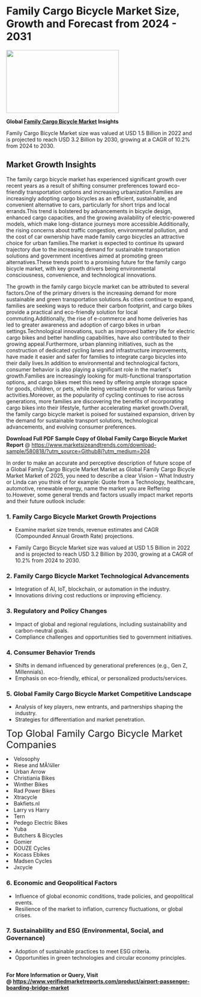 <H1>Family Cargo Bicycle Market Size, Growth and Forecast from 2024 - 2031</H1><img class="aligncenter size-medium wp-image-584254" src="https://thirdeyenews.in/wp-content/uploads/2024/09/Global-Market-Research-300x168.jpeg" alt="" width="300" height="168" /><p><strong>Global&nbsp;<a href="https://www.marketsizeandtrends.com/download-sample/580818/?utm_source=Github8j?utm_medium=204">Family Cargo Bicycle Market</a> Insights</strong></p><p>Family Cargo Bicycle Market size was valued at USD 1.5 Billion in 2022 and is projected to reach USD 3.2 Billion by 2030, growing at a CAGR of 10.2% from 2024 to 2030.</p><p><h2>Market Growth Insights</h2> <p>The family cargo bicycle market has experienced significant growth over recent years as a result of shifting consumer preferences toward eco-friendly transportation options and increasing urbanization.Families are increasingly adopting cargo bicycles as an efficient, sustainable, and convenient alternative to cars, particularly for short trips and local errands.This trend is bolstered by advancements in bicycle design, enhanced cargo capacities, and the growing availability of electric-powered models, which make long-distance journeys more accessible.Additionally, the rising concerns about traffic congestion, environmental pollution, and the cost of car ownership have made family cargo bicycles an attractive choice for urban families.The market is expected to continue its upward trajectory due to the increasing demand for sustainable transportation solutions and government incentives aimed at promoting green alternatives.These trends point to a promising future for the family cargo bicycle market, with key growth drivers being environmental consciousness, convenience, and technological innovations.</p> <p>The growth in the family cargo bicycle market can be attributed to several factors.One of the primary drivers is the increasing demand for more sustainable and green transportation solutions.As cities continue to expand, families are seeking ways to reduce their carbon footprint, and cargo bikes provide a practical and eco-friendly solution for local commuting.Additionally, the rise of e-commerce and home deliveries has led to greater awareness and adoption of cargo bikes in urban settings.Technological innovations, such as improved battery life for electric cargo bikes and better handling capabilities, have also contributed to their growing appeal.Furthermore, urban planning initiatives, such as the construction of dedicated cycling lanes and infrastructure improvements, have made it easier and safer for families to integrate cargo bicycles into their daily lives.In addition to environmental and technological factors, consumer behavior is also playing a significant role in the market's growth.Families are increasingly looking for multi-functional transportation options, and cargo bikes meet this need by offering ample storage space for goods, children, or pets, while being versatile enough for various family activities.Moreover, as the popularity of cycling continues to rise across generations, more families are discovering the benefits of incorporating cargo bikes into their lifestyle, further accelerating market growth.Overall, the family cargo bicycle market is poised for sustained expansion, driven by the demand for sustainable transport solutions, technological advancements, and evolving consumer preferences.<p><span class=""><strong>Download Full PDF Sample Copy of Global Family Cargo Bicycle Market Report</strong> @ <a href="https://www.marketsizeandtrends.com/download-sample/580818/?utm_source=Github8j?utm_medium=204" target="_blank">https://www.marketsizeandtrends.com/download-sample/580818/?utm_source=Github8j?utm_medium=204</a></span></p><p>In order to make an accurate and perceptive description of future scope of a Global&nbsp;Family Cargo Bicycle Market Market as Global&nbsp;Family Cargo Bicycle Market Market of 2025, you need to describe a clear Vision &ndash; What Industry or Linda can you think of for example: Quote from a Technology, healthcare, automotive, renewable energy, name the market you are Reffering to.However, some general trends and factors usually impact market reports and their future outlook include:</p><h3>1.&nbsp;<strong>Family Cargo Bicycle Market Growth Projections</strong></h3><ul><li>Examine market size trends, revenue estimates and CAGR (Compounded Annual Growth Rate) projections.</li><li><p>Family Cargo Bicycle Market size was valued at USD 1.5 Billion in 2022 and is projected to reach USD 3.2 Billion by 2030, growing at a CAGR of 10.2% from 2024 to 2030.</p></li></ul><h3>2.&nbsp;<strong>Family Cargo Bicycle Market Technological Advancements</strong></h3><ul><li>Integration of AI, IoT, blockchain, or automation in the industry.</li><li>Innovations driving cost reductions or improving efficiency.</li></ul><h3>3.&nbsp;<strong>Regulatory and Policy Changes</strong></h3><ul><li>Impact of global and regional regulations, including sustainability and carbon-neutral goals.</li><li>Compliance challenges and opportunities tied to government initiatives.</li></ul><h3>4.&nbsp;<strong>Consumer Behavior Trends</strong></h3><ul><li>Shifts in demand influenced by generational preferences (e.g., Gen Z, Millennials).</li><li>Emphasis on eco-friendly, ethical, or personalized products/services.</li></ul><h3>5.&nbsp;<strong>Global Family Cargo Bicycle Market Competitive Landscape</strong></h3><ul><li>Analysis of key players, new entrants, and partnerships shaping the industry.</li><li>Strategies for differentiation and market penetration.</li></ul><p data-pm-slice="1 1 []"><span style="color: inherit; font-family: inherit; font-size: 25px;">Top Global Family Cargo Bicycle Market Companies</span></p><div class="" data-test-id=""><p><li>Velosophy</li><li> Riese and MÃ¼ller</li><li> Urban Arrow</li><li> Christiania Bikes</li><li> Winther Bikes</li><li> Rad Power Bikes</li><li> Xtracycle</li><li> Bakfiets.nl</li><li> Larry vs Harry</li><li> Tern</li><li> Pedego Electric Bikes</li><li> Yuba</li><li> Butchers & Bicycles</li><li> Gomier</li><li> DOUZE Cycles</li><li> Kocass Ebikes</li><li> Madsen Cycles</li><li> Jxcycle</li></p></div><h3>6.&nbsp;<strong>Economic and Geopolitical Factors</strong></h3><ul><li>Influence of global economic conditions, trade policies, and geopolitical events.</li><li>Resilience of the market to inflation, currency fluctuations, or global crises.</li></ul><h3>7.&nbsp;<strong>Sustainability and ESG (Environmental, Social, and Governance)</strong></h3><ul><li>Adoption of sustainable practices to meet ESG criteria.</li><li>Opportunities in green technologies and circular economy principles.</li></ul><h2><strong style="font-size: 14px;">For More Information or Query, Visit @&nbsp;</strong><a style="background-color: #ffffff; font-size: 14px;" href="https://www.marketsizeandtrends.com/report/family-cargo-bicycle-market/" target="_blank">https://www.verifiedmarketreports.com/product/airport-passenger-boarding-bridge-market</a></h2>